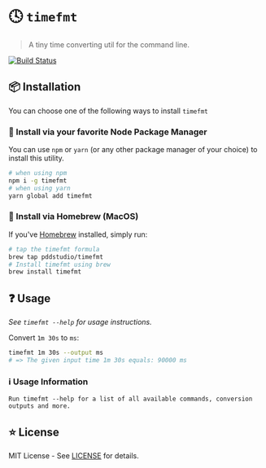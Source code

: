 # :clock4: `timefmt`

> A tiny time converting util for the command line.

[![Build Status](https://travis-ci.com/PDDStudio/timefmt.svg?branch=develop)](https://travis-ci.com/PDDStudio/timefmt)

## :package: Installation

You can choose one of the following ways to install `timefmt`

### :beginner: Install via your favorite Node Package Manager

You can use `npm` or `yarn` (or any other package manager of your choice) to install this utility.

```sh
# when using npm
npm i -g timefmt
# when using yarn
yarn global add timefmt
```

### :beers: Install via Homebrew (MacOS)

If you've [Homebrew](https://brew.sh) installed, simply run:

```sh
# tap the timefmt formula
brew tap pddstudio/timefmt
# Install timefmt using brew
brew install timefmt
```

## :question: Usage

_See `timefmt --help` for usage instructions._

Convert `1m 30s` to `ms`:

```sh
timefmt 1m 30s --output ms
# => The given input time 1m 30s equals: 90000 ms
```

### :information_source: Usage Information

```
Run timefmt --help for a list of all available commands, conversion outputs and more.
```

## :star: License

MIT License - See [LICENSE](./LICENSE) for details.
